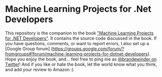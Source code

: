 # Machine Learning Projects for .Net Developers

This repository is the companion to the book 
["Machine Learning Projects for .NET Developers"](http://www.amazon.com/Machine-Learning-Projects-NET-Developers/dp/1430267674). 
It contains the source code discussed in the book. 
If you have questions, comments, or want to report errors, 
I also set up a [Google Group forum]
(https://groups.google.com/forum/?fromgroups#!forum/machine-learning-projects-for-dotnet-developers).
Hope you enjoy the book, and... feel free to ping me as [@brandewinder on Twitter](https://twitter.com/brandewinder)! 
And if you like or hate the book, let the world know what you think, and add your review to Amazon :)

